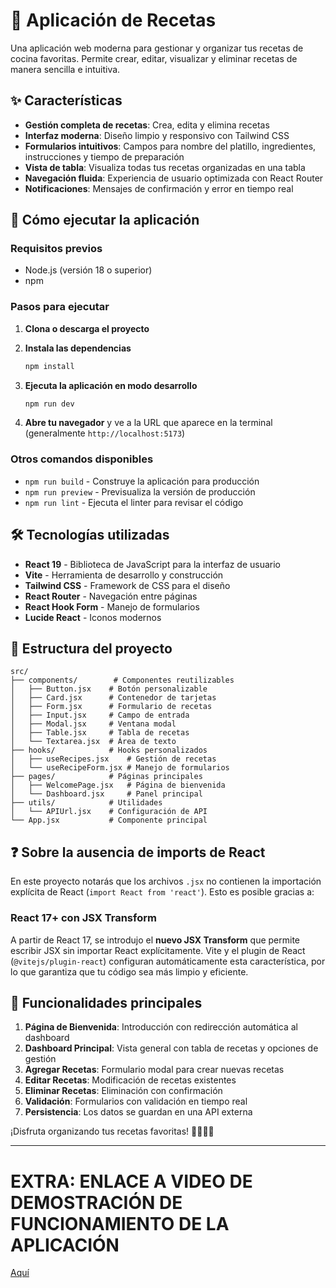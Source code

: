 # 📖 Aplicación de Recetas

Una aplicación web moderna para gestionar y organizar tus recetas de cocina favoritas. Permite crear, editar, visualizar y eliminar recetas de manera sencilla e intuitiva.

## ✨ Características

- **Gestión completa de recetas**: Crea, edita y elimina recetas
- **Interfaz moderna**: Diseño limpio y responsivo con Tailwind CSS
- **Formularios intuitivos**: Campos para nombre del platillo, ingredientes, instrucciones y tiempo de preparación
- **Vista de tabla**: Visualiza todas tus recetas organizadas en una tabla
- **Navegación fluida**: Experiencia de usuario optimizada con React Router
- **Notificaciones**: Mensajes de confirmación y error en tiempo real

## 🚀 Cómo ejecutar la aplicación

### Requisitos previos
- Node.js (versión 18 o superior)
- npm

### Pasos para ejecutar

1. **Clona o descarga el proyecto**

2. **Instala las dependencias**
   ```bash
   npm install
   ```

3. **Ejecuta la aplicación en modo desarrollo**
   ```bash
   npm run dev
   ```

4. **Abre tu navegador** y ve a la URL que aparece en la terminal (generalmente `http://localhost:5173`)

### Otros comandos disponibles

- `npm run build` - Construye la aplicación para producción
- `npm run preview` - Previsualiza la versión de producción
- `npm run lint` - Ejecuta el linter para revisar el código

## 🛠️ Tecnologías utilizadas

- **React 19** - Biblioteca de JavaScript para la interfaz de usuario
- **Vite** - Herramienta de desarrollo y construcción
- **Tailwind CSS** - Framework de CSS para el diseño
- **React Router** - Navegación entre páginas
- **React Hook Form** - Manejo de formularios
- **Lucide React** - Iconos modernos

## 📁 Estructura del proyecto

```
src/
├── components/        # Componentes reutilizables
│   ├── Button.jsx    # Botón personalizable
│   ├── Card.jsx      # Contenedor de tarjetas
│   ├── Form.jsx      # Formulario de recetas
│   ├── Input.jsx     # Campo de entrada
│   ├── Modal.jsx     # Ventana modal
│   ├── Table.jsx     # Tabla de recetas
│   └── Textarea.jsx  # Área de texto
├── hooks/            # Hooks personalizados
│   ├── useRecipes.jsx    # Gestión de recetas
│   └── useRecipeForm.jsx # Manejo de formularios
├── pages/            # Páginas principales
│   ├── WelcomePage.jsx   # Página de bienvenida
│   └── Dashboard.jsx     # Panel principal
├── utils/            # Utilidades
│   └── APIUrl.jsx    # Configuración de API
└── App.jsx           # Componente principal
```

## ❓ Sobre la ausencia de imports de React

En este proyecto notarás que los archivos `.jsx` no contienen la importación explícita de React (`import React from 'react'`). Esto es posible gracias a:

### React 17+ con JSX Transform
A partir de React 17, se introdujo el **nuevo JSX Transform** que permite escribir JSX sin importar React explícitamente. Vite y el plugin de React (`@vitejs/plugin-react`) configuran automáticamente esta característica, por lo que garantiza que tu código sea más limpio y eficiente.
  
## 🎯 Funcionalidades principales

1. **Página de Bienvenida**: Introducción con redirección automática al dashboard
2. **Dashboard Principal**: Vista general con tabla de recetas y opciones de gestión
3. **Agregar Recetas**: Formulario modal para crear nuevas recetas
4. **Editar Recetas**: Modificación de recetas existentes
5. **Eliminar Recetas**: Eliminación con confirmación
6. **Validación**: Formularios con validación en tiempo real
7. **Persistencia**: Los datos se guardan en una API externa

¡Disfruta organizando tus recetas favoritas! 👨‍🍳👩‍🍳

---

# EXTRA: ENLACE A VIDEO DE DEMOSTRACIÓN DE FUNCIONAMIENTO DE LA APLICACIÓN

[Aquí](https://youtu.be/NPoWxT-KSTQ)
